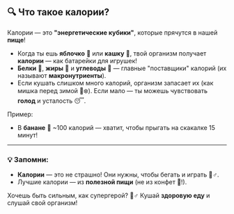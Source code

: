 ## 🔍 Что такое **калории**?  
Калории — это **"энергетические кубики"**, которые прячутся в нашей **пище**!  

- Когда ты ешь **яблочко** 🍏 или **кашку** 🥣, твой организм получает **калории** — как батарейки для игрушек!  
- **Белки** 🥚, **жиры** 🥑 и **углеводы** 🍞 — главные "поставщики" калорий (их называют **макронутриенты**).  
- Если кушать слишком много калорий, организм запасает их (как мишка перед зимой 🐻❄️). Если мало — ты можешь чувствовать **голод** и усталость 😴.  

Пример:  
- В **банане** 🍌 ~100 калорий — хватит, чтобы прыгать на скакалке 15 минут!  

---

### 💡 Запомни:  
- **Калории** — это не страшно! Они нужны, чтобы бегать и играть 🏃♂️.  
- Лучшие калории — из **полезной пищи** (не из конфет 🍭!).  

Хочешь быть сильным, как супергерой? 🦸♂️ Кушай **здоровую еду** и слушай свой организм!